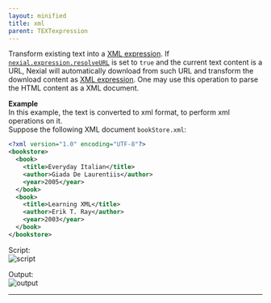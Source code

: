 ```yaml
---
layout: minified
title: xml
parent: TEXTexpression
---
```


Transform existing text into a [XML expression](https://nexiality.github.io/documentation/expressions/XMLexpression). If 
[`nexial.expression.resolveURL`](https://nexiality.github.io/documentation/systemvars/index#nexial.expression.resolveURL) is set to `true` and the current 
text content is a URL, Nexial will automatically download from such URL and transform the download content as 
[XML expression](https://nexiality.github.io/documentation/expressions/XMLexpression). One may use this operation to parse the HTML content as a XML document. 

**Example**<br/>
In this example, the text is converted to xml format, to perform xml operations on it.<br/>
Suppose the following XML document `bookStore.xml`:
```xml
<?xml version="1.0" encoding="UTF-8"?>
<bookstore>  
  <book>  
    <title>Everyday Italian</title>  
    <author>Giada De Laurentiis</author>
    <year>2005</year>  
  </book> 
  <book>  
    <title>Learning XML</title>
    <author>Erik T. Ray</author>  
    <year>2003</year>  
  </book>  
</bookstore>
```
Script:<br/>
![script](https://nexiality.github.io/documentation/expressions/image/TEXTexpression_75.png)

Output:<br/>
![output](https://nexiality.github.io/documentation/expressions/image/TEXTexpression_76.png)

-----